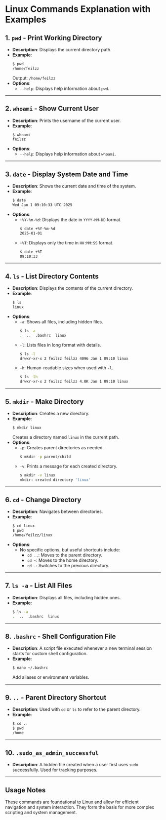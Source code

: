 # Linux Commands Explanation with Examples

## 1. `pwd` - Print Working Directory
- **Description**: Displays the current directory path.
- **Example**:
  ```bash
  $ pwd
  /home/feilzz
  ```
  Output: `/home/feilzz`
- **Options**: 
  - `--help`: Displays help information about `pwd`.

---

## 2. `whoami` - Show Current User
- **Description**: Prints the username of the current user.
- **Example**:
  ```bash
  $ whoami
  feilzz
  ```
- **Options**:
  - `--help`: Displays help information about `whoami`.

---

## 3. `date` - Display System Date and Time
- **Description**: Shows the current date and time of the system.
- **Example**:
  ```bash
  $ date
  Wed Jan 1 09:10:33 UTC 2025
  ```
- **Options**:
  - `+%Y-%m-%d`: Displays the date in `YYYY-MM-DD` format.
    ```bash
    $ date +%Y-%m-%d
    2025-01-01
    ```
  - `+%T`: Displays only the time in `HH:MM:SS` format.
    ```bash
    $ date +%T
    09:10:33
    ```

---

## 4. `ls` - List Directory Contents
- **Description**: Displays the contents of the current directory.
- **Example**:
  ```bash
  $ ls
  linux
  ```
- **Options**:
  - `-a`: Shows all files, including hidden files.
    ```bash
    $ ls -a
    .  ..  .bashrc  linux
    ```
  - `-l`: Lists files in long format with details.
    ```bash
    $ ls -l
    drwxr-xr-x 2 feilzz feilzz 4096 Jan 1 09:10 linux
    ```
  - `-h`: Human-readable sizes when used with `-l`.
    ```bash
    $ ls -lh
    drwxr-xr-x 2 feilzz feilzz 4.0K Jan 1 09:10 linux
    ```

---

## 5. `mkdir` - Make Directory
- **Description**: Creates a new directory.
- **Example**:
  ```bash
  $ mkdir linux
  ```
  Creates a directory named `linux` in the current path.
- **Options**:
  - `-p`: Creates parent directories as needed.
    ```bash
    $ mkdir -p parent/child
    ```
  - `-v`: Prints a message for each created directory.
    ```bash
    $ mkdir -v linux
    mkdir: created directory 'linux'
    ```

---

## 6. `cd` - Change Directory
- **Description**: Navigates between directories.
- **Example**:
  ```bash
  $ cd linux
  $ pwd
  /home/feilzz/linux
  ```
- **Options**:
  - No specific options, but useful shortcuts include:
    - `cd ..`: Moves to the parent directory.
    - `cd ~`: Moves to the home directory.
    - `cd -`: Switches to the previous directory.

---

## 7. `ls -a` - List All Files
- **Description**: Displays all files, including hidden ones.
- **Example**:
  ```bash
  $ ls -a
  .  ..  .bashrc  linux
  ```

---

## 8. `.bashrc` - Shell Configuration File
- **Description**: A script file executed whenever a new terminal session starts for custom shell configuration.
- **Example**:
  ```bash
  $ nano ~/.bashrc
  ```
  Add aliases or environment variables.

---

## 9. `..` - Parent Directory Shortcut
- **Description**: Used with `cd` or `ls` to refer to the parent directory.
- **Example**:
  ```bash
  $ cd ..
  $ pwd
  /home
  ```

---

## 10. `.sudo_as_admin_successful`
- **Description**: A hidden file created when a user first uses `sudo` successfully. Used for tracking purposes.

---

## Usage Notes
These commands are foundational to Linux and allow for efficient navigation and system interaction. They form the basis for more complex scripting and system management.
